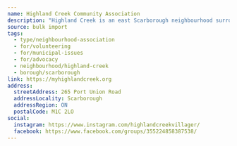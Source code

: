 ```yaml
---
name: Highland Creek Community Association
description: "Highland Creek is an east Scarborough neighbourhood surrounding the Highland Creek water system. Our heritage neighbourhood borders Lake Ontario to the south and The Rouge National Park to the north. At the heart of our neighbourhood is Highland Creek Village, a commercial village centre with roots dating back to the mid 1800's."
source: bulk import
tags:
  - type/neighbourhood-association
  - for/volunteering
  - for/municipal-issues
  - for/advocacy
  - neighbourhood/highland-creek
  - borough/scarborough
link: https://myhighlandcreek.org
address:
  streetAddress: 265 Port Union Road
  addressLocality: Scarborough
  addressRegion: ON
  postalCode: M1C 2LO
social:
  instagram: https://www.instagram.com/highlandcreekvillager/
  facebook: https://www.facebook.com/groups/355224858387538/
---
```


<!-- Community added via bulk import -->

